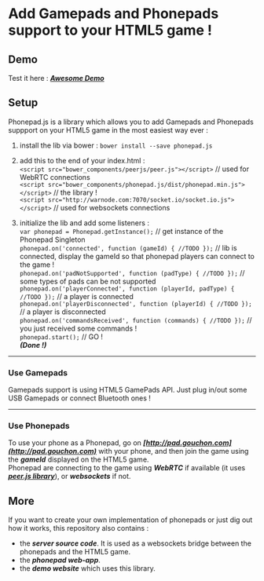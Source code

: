 # Add Gamepads and Phonepads support to your HTML5 game !

## Demo

Test it here : ***[Awesome Demo](http://phonepad.gouchon.com)***

## Setup

Phonepad.js is a library which allows you to add Gamepads and Phonepads suppport on your HTML5 game in the most easiest way ever :


1. install the lib via bower : `bower install --save phonepad.js`
2. add this to the end of your index.html :  
`<script src="bower_components/peerjs/peer.js"></script>` // used for WebRTC connections  
`<script src="bower_components/phonepad.js/dist/phonepad.min.js"></script>` // the library !  
`<script src="http://warnode.com:7070/socket.io/socket.io.js"></script>` // used for websockets connections  

3. initialize the lib and add some listeners :  
`var phonepad = Phonepad.getInstance();` // get instance of the Phonepad Singleton  
`phonepad.on('connected', function (gameId) { //TODO });` // lib is connected, display the gameId so that phonepad players can connect to the game !  
`phonepad.on('padNotSupported', function (padType) { //TODO });` // some types of pads can be not supported
`phonepad.on('playerConnected', function (playerId, padType) { //TODO });` // a player is connected  
`phonepad.on('playerDisconnected', function (playerId) { //TODO });` // a player is disconnected  
`phonepad.on('commandsReceived', function (commands) { //TODO });` // you just received some commands !  
`phonepad.start();`  // GO !  
***(Done !)***

***

### Use Gamepads
Gamepads support is using HTML5 GamePads API. Just plug in/out some USB Gamepads or connect Bluetooth ones !

***

### Use Phonepads
To use your phone as a Phonepad, go on ***[http://pad.gouchon.com](http://pad.gouchon.com)*** with your phone, and then join the game using the ***gameId*** displayed on the HTML5 game.  
Phonepad are connecting to the game using ***WebRTC*** if available (it uses ***[peer.js library](http://peerjs.com)***), or ***websockets*** if not.

## More

If you want to create your own implementation of phonepads or just dig out how it works, this repository also contains :

* the ***server source code***. It is used as a websockets bridge between the phonepads and the HTML5 game.
* the ***phonepad web-app***.
* the ***demo website*** which uses this library.



